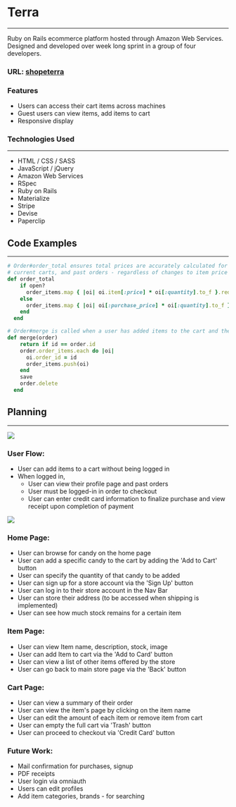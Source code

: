 # Terra
___
Ruby on Rails ecommerce platform hosted through Amazon Web Services.
Designed and developed over week long sprint in a group of four developers.

### URL: [shopeterra](https://shopterra.herokuapp.com/)

### Features
* Users can access their cart items across machines
* Guest users can view items, add items to cart
* Responsive display

### Technologies Used
_____
- HTML / CSS / SASS
- JavaScript / jQuery
- Amazon Web Services
- RSpec
- Ruby on Rails 
- Materialize
- Stripe
- Devise
- Paperclip

## Code Examples
___

```Ruby
# Order#order_total ensures total prices are accurately calculated for both
# current carts, and past orders - regardless of changes to item price
def order_total
    if open?
      order_items.map { |oi| oi.item[:price] * oi[:quantity].to_f }.reduce(0.0, :+)
    else
      order_items.map { |oi| oi[:purchase_price] * oi[:quantity].to_f }.reduce(0.0, :+)
    end
  end
```

```Ruby
# Order#merge is called when a user has added items to the cart and then logs in
def merge(order)
    return if id == order.id
    order.order_items.each do |oi|
      oi.order_id = id
      order_items.push(oi)
    end
    save
    order.delete
  end
```
## Planning
___
![](https://dl.dropboxusercontent.com/s/flnrhwhdt9rcxzm/final.jpg?dl=0)

### User Flow:
- User can add items to a cart without being logged in
- When logged in, 
	* User can view their profile page and past orders
	* User must be logged-in in order to checkout
	* User can enter credit card information to finalize purchase and view receipt upon completion of payment
	
![](https://dl.dropboxusercontent.com/s/rg29eh3d8k0b7qz/wire1.jpg?dl=0)

### Home Page:
- User can browse for candy on the home page
- User can add a specific candy to the cart by adding the 'Add to Cart' button
- User can specify the quantity of that candy to be added
- User can sign up for a store account via the 'Sign Up' button
- User can log in to their store account in the Nav Bar
- User can store their address (to be accessed when shipping is implemented)
- User can see how much stock remains for a certain item


### Item Page:

- User can view Item name, description, stock, image
- User can add Item to cart via the 'Add to Card' button
- User can view a list of other items offered by the store
- User can go back to main store page via the 'Back' button

### Cart Page:
- User can view a summary of their order
- User can view the item's page by clicking on the item name
- User can edit the amount of each item or remove item from cart
- User can empty the full cart via 'Trash' button
- User can proceed to checkout via 'Credit Card' button

### Future Work:

- Mail confirmation for purchases, signup
- PDF receipts
- User login via omniauth
- Users can edit profiles
- Add item categories, brands - for searching

